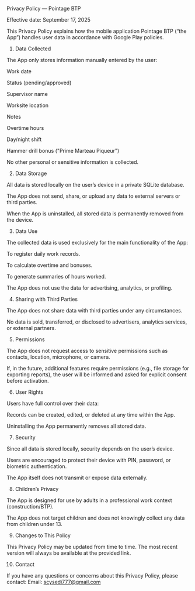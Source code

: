Privacy Policy — Pointage BTP

Effective date: September 17, 2025

This Privacy Policy explains how the mobile application Pointage BTP (“the App”) handles user data in accordance with Google Play policies.

1. Data Collected

The App only stores information manually entered by the user:

Work date

Status (pending/approved)

Supervisor name

Worksite location

Notes

Overtime hours

Day/night shift

Hammer drill bonus ("Prime Marteau Piqueur")

No other personal or sensitive information is collected.

2. Data Storage

All data is stored locally on the user’s device in a private SQLite database.

The App does not send, share, or upload any data to external servers or third parties.

When the App is uninstalled, all stored data is permanently removed from the device.

3. Data Use

The collected data is used exclusively for the main functionality of the App:

To register daily work records.

To calculate overtime and bonuses.

To generate summaries of hours worked.

The App does not use the data for advertising, analytics, or profiling.

4. Sharing with Third Parties

The App does not share data with third parties under any circumstances.

No data is sold, transferred, or disclosed to advertisers, analytics services, or external partners.

5. Permissions

The App does not request access to sensitive permissions such as contacts, location, microphone, or camera.

If, in the future, additional features require permissions (e.g., file storage for exporting reports), the user will be informed and asked for explicit consent before activation.

6. User Rights

Users have full control over their data:

Records can be created, edited, or deleted at any time within the App.

Uninstalling the App permanently removes all stored data.

7. Security

Since all data is stored locally, security depends on the user’s device.

Users are encouraged to protect their device with PIN, password, or biometric authentication.

The App itself does not transmit or expose data externally.

8. Children’s Privacy

The App is designed for use by adults in a professional work context (construction/BTP).

The App does not target children and does not knowingly collect any data from children under 13.

9. Changes to This Policy

This Privacy Policy may be updated from time to time.
The most recent version will always be available at the provided link.

10. Contact

If you have any questions or concerns about this Privacy Policy, please contact:
Email: scysedi777@gmail.com

